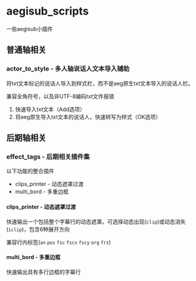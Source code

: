 # aegisub_scripts

一些aegisub小插件

## 普通轴相关

### actor_to_style - 多人轴说话人文本导入辅助

将txt文本标记的说话人导入到样式栏，而不是aeg原生txt文本导入的说话人栏。

兼容全角符号，以及非UTF-8编码txt文件报错

1. 快速导入txt文本（Add选项）
2. 将aeg原生导入txt文本的说话人，快速转写为样式（OK选项）


## 后期轴相关

### effect_tags - 后期相关插件集

以下功能的整合插件

- clips_printer - 动态遮罩过渡
- multi_bord - 多重边框

#### clips_printer - 动态遮罩过渡

快速输出一个包括整个字幕行的动态遮罩。可选择动态出现(`clip`)或动态消失(`iclip`)，包含6种展开方向

兼容行内标签(`an` `pos` `fsc` `fscx` `fscy` `org` `frz`)

#### multi_bord - 多重边框

快速输出具有多行边框的字幕行